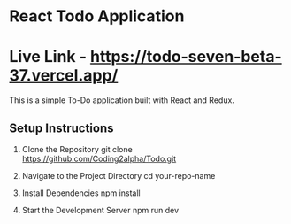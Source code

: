 # React Todo Application

# Live Link - https://todo-seven-beta-37.vercel.app/

This is a simple To-Do application built with React and Redux.

## Setup Instructions

1. Clone the Repository
   git clone https://github.com/Coding2alpha/Todo.git
   
2. Navigate to the Project Directory
 cd your-repo-name

4. Install Dependencies
   npm install
   
6. Start the Development Server
   npm run dev

  
